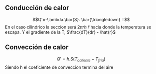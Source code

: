 ## Conducción de calor
$$Q'=-\lambda.\bar{S}. \bar{\triangledown} T$$
En el caso cilindrico la seccion será $2\pi r h \ \hat{r}$ hacia donde la temperatura se escapa. Y el gradiente de la T; $\frac{dT}{dr} - \hat{r}$

## Convección de calor
$$Q'=h.S(T_{caliente}-T_{fria})$$
Siendo h el coeficiente de conveccion termina del aire